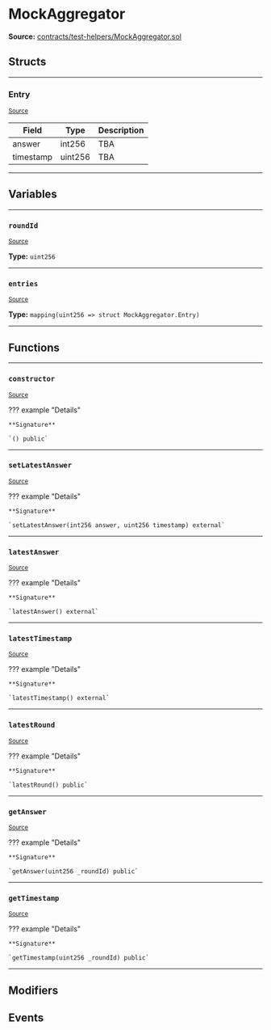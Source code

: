 # MockAggregator

**Source:** [contracts/test-helpers/MockAggregator.sol](https://github.com/Synthetixio/synthetix/tree/develop/contracts/test-helpers/MockAggregator.sol)

## Structs

---

### Entry
<sub>[Source](https://github.com/Synthetixio/synthetix/tree/develop/contracts/test-helpers/MockAggregator.sol#L23)</sub>

| Field | Type | Description |
| ------ | ------ | ------ |
| answer | int256 | TBA |
| timestamp | uint256 | TBA |

---

## Variables

---

### `roundId`
<sub>[Source](https://github.com/Synthetixio/synthetix/tree/develop/contracts/test-helpers/MockAggregator.sol#L21)</sub>

**Type:** `uint256`

---

### `entries`
<sub>[Source](https://github.com/Synthetixio/synthetix/tree/develop/contracts/test-helpers/MockAggregator.sol#L28)</sub>

**Type:** `mapping(uint256 => struct MockAggregator.Entry)`

---

## Functions

---

### `constructor`
<sub>[Source](https://github.com/Synthetixio/synthetix/tree/develop/contracts/test-helpers/MockAggregator.sol#L30)</sub>

??? example "Details"

    **Signature**

    `() public`

---

### `setLatestAnswer`
<sub>[Source](https://github.com/Synthetixio/synthetix/tree/develop/contracts/test-helpers/MockAggregator.sol#L33)</sub>

??? example "Details"

    **Signature**

    `setLatestAnswer(int256 answer, uint256 timestamp) external`

---

### `latestAnswer`
<sub>[Source](https://github.com/Synthetixio/synthetix/tree/develop/contracts/test-helpers/MockAggregator.sol#L38)</sub>

??? example "Details"

    **Signature**

    `latestAnswer() external`

---

### `latestTimestamp`
<sub>[Source](https://github.com/Synthetixio/synthetix/tree/develop/contracts/test-helpers/MockAggregator.sol#L42)</sub>

??? example "Details"

    **Signature**

    `latestTimestamp() external`

---

### `latestRound`
<sub>[Source](https://github.com/Synthetixio/synthetix/tree/develop/contracts/test-helpers/MockAggregator.sol#L46)</sub>

??? example "Details"

    **Signature**

    `latestRound() public`

---

### `getAnswer`
<sub>[Source](https://github.com/Synthetixio/synthetix/tree/develop/contracts/test-helpers/MockAggregator.sol#L50)</sub>

??? example "Details"

    **Signature**

    `getAnswer(uint256 _roundId) public`

---

### `getTimestamp`
<sub>[Source](https://github.com/Synthetixio/synthetix/tree/develop/contracts/test-helpers/MockAggregator.sol#L54)</sub>

??? example "Details"

    **Signature**

    `getTimestamp(uint256 _roundId) public`

---

## Modifiers

## Events

